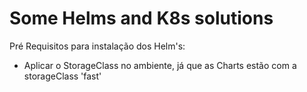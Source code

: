 # Some Helms and K8s solutions  

Pré Requisitos para instalação dos Helm's:
  * Aplicar o StorageClass no ambiente, já que as Charts estão com a storageClass 'fast'

